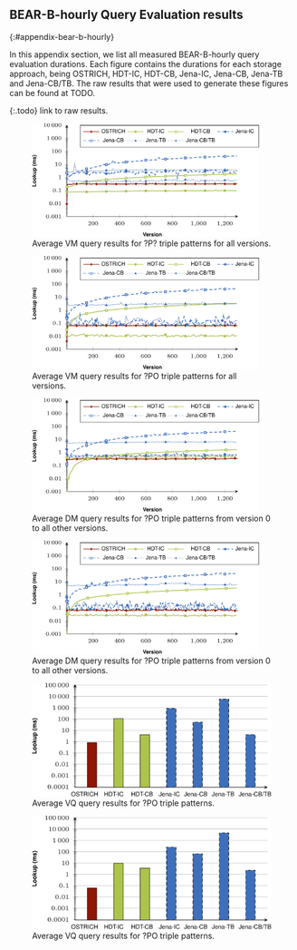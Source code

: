## BEAR-B-hourly Query Evaluation results
{:#appendix-bear-b-hourly}

In this appendix section, we list all measured BEAR-B-hourly query evaluation durations.
Each figure contains the durations for each storage approach, being
OSTRICH, HDT-IC, HDT-CB, Jena-IC, Jena-CB, Jena-TB and Jena-CB/TB.
The raw results that were used to generate these figures can be found at TODO.

{:.todo}
link to raw results.

<figure id="result_bearb-hourly-vm-p">
<img src="img/query/result_bearb-hourly-vm-p.svg" alt="[BEAR-B-hourly ?P? VM]" height="200em">
<figcaption markdown="block">
Average VM query results for ?P? triple patterns for all versions.
</figcaption>
</figure>

<figure id="result_bearb-hourly-vm-po">
<img src="img/query/result_bearb-hourly-vm-po.svg" alt="[BEAR-B-hourly ?PO VM]" height="200em">
<figcaption markdown="block">
Average VM query results for ?PO triple patterns for all versions.
</figcaption>
</figure>

<figure id="result_bearb-hourly-dm-p">
<img src="img/query/result_bearb-hourly-dm-p.svg" alt="[BEAR-B-hourly ?P? DM]" height="200em">
<figcaption markdown="block">
Average DM query results for ?PO triple patterns from version 0 to all other versions.
</figcaption>
</figure>

<figure id="result_bearb-hourly-dm-po">
<img src="img/query/result_bearb-hourly-dm-po.svg" alt="[BEAR-B-hourly ?PO DM]" height="200em">
<figcaption markdown="block">
Average DM query results for ?PO triple patterns from version 0 to all other versions.
</figcaption>
</figure>

<figure id="result_bearb-hourly-vq-p">
<img src="img/query/result_bearb-hourly-vq-p.svg" alt="[BEAR-B-hourly ?P? VQ]" height="200em">
<figcaption markdown="block">
Average VQ query results for ?PO triple patterns.
</figcaption>
</figure>

<figure id="result_bearb-hourly-vq-po">
<img src="img/query/result_bearb-hourly-vq-po.svg" alt="[BEAR-B-hourly ?PO VQ]" height="200em">
<figcaption markdown="block">
Average VQ query results for ?PO triple patterns.
</figcaption>
</figure>